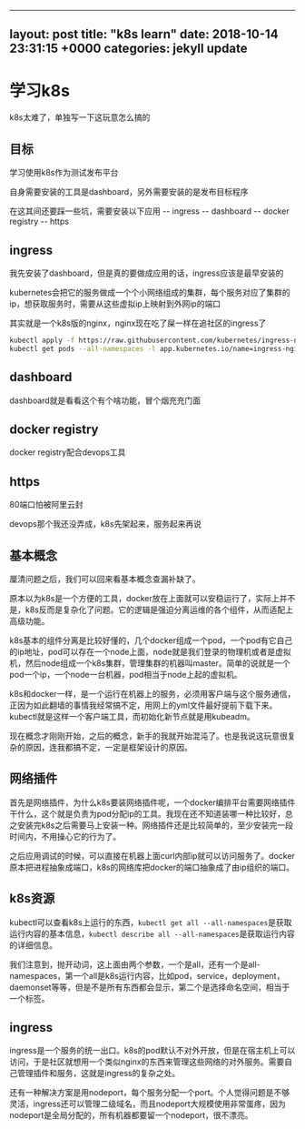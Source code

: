 
---
layout: post
title:  "k8s learn"
date:   2018-10-14 23:31:15 +0000
categories: jekyll update
---

# 学习k8s

k8s太难了，单独写一下这玩意怎么搞的

## 目标

学习使用k8s作为测试发布平台

自身需要安装的工具是dashboard，另外需要安装的是发布目标程序

在这其间还要踩一些坑，需要安装以下应用
-- ingress
-- dashboard
-- docker registry
-- https

## ingress

我先安装了dashboard，但是真的要做成应用的话，ingress应该是最早安装的

kubernetes会把它的服务做成一个个小网络组成的集群，每个服务对应了集群的ip，想获取服务时，需要从这些虚拟ip上映射到外网ip的端口

其实就是一个k8s版的nginx，nginx现在吃了屎一样在追社区的ingress了

```sh
kubectl apply -f https://raw.githubusercontent.com/kubernetes/ingress-nginx/master/deploy/mandatory.yaml
kubectl get pods --all-namespaces -l app.kubernetes.io/name=ingress-nginx --watch
```

## dashboard

dashboard就是看看这个有个啥功能，冒个烟充充门面

## docker registry

docker registry配合devops工具

## https

80端口怕被阿里云封

devops那个我还没弄成，k8s先架起来，服务起来再说

## 基本概念

厘清问题之后，我们可以回来看基本概念查漏补缺了。

原本以为k8s是一个方便的工具，docker放在上面就可以安稳运行了，实际上并不是，k8s反而是复杂化了问题。它的逻辑是强迫分离运维的各个组件，从而适配上高级功能。

k8s基本的组件分离是比较好懂的，几个docker组成一个pod，一个pod有它自己的ip地址，pod可以存在一个node上面，node就是我们登录的物理机或者是虚拟机，然后node组成一个k8s集群，管理集群的机器叫master。简单的说就是一个pod一个ip，一个node一台机器，pod相当于node上起的虚拟机。

k8s和docker一样，是一个运行在机器上的服务，必须用客户端与这个服务通信，正因为如此翻墙的事情我经常搞不定，用网上的yml文件最好提前下载下来。kubectl就是这样一个客户端工具，而初始化新节点就是用kubeadm。

现在概念才刚刚开始，之后的概念，新手的我就开始混沌了。也是我说这玩意很复杂的原因，连我都搞不定，一定是框架设计的原因。

## 网络插件

首先是网络插件，为什么k8s要装网络插件呢，一个docker编排平台需要网络插件干什么，这个就是负责为pod分配ip的工具。我现在还不知道装哪一种比较好，总之安装完k8s之后需要马上安装一种。网络插件还是比较简单的，至少安装完一段时间内，不用操心它的行为了。

之后应用调试的时候，可以直接在机器上面curl内部ip就可以访问服务了。docker原本把进程抽象成端口，k8s的网络库把docker的端口抽象成了由ip组织的端口。

## k8s资源

kubectl可以查看k8s上运行的东西，`kubectl get all --all-namespaces`是获取运行内容的基本信息，`kubectl describe all --all-namespaces`是获取运行内容的详细信息。

我们注意到，抛开动词，这上面由两个参数，一个是all，还有一个是all-namespaces，第一个all是k8s运行内容，比如pod，service，deployment，daemonset等等，但是不是所有东西都会显示，第二个是选择命名空间，相当于一个标签。

## ingress

ingress是一个服务的统一出口。k8s的pod默认不对外开放，但是在宿主机上可以访问，于是社区就想用一个类似nginx的东西来管理这些网络的对外服务。需要自己管理插件和服务，这就是ingress的复杂之处。

还有一种解决方案是用nodeport，每个服务分配一个port。个人觉得问题是不够灵活，ingress还可以管理二级域名，而且nodeport大规模使用非常蛋疼，因为nodeport是全局分配的，所有机器都要留一个nodeport，很不漂亮。

##

